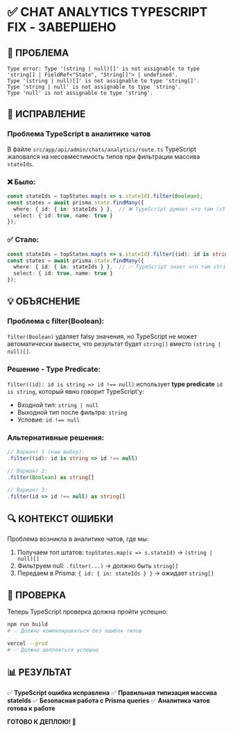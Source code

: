 # ✅ CHAT ANALYTICS TYPESCRIPT FIX - ЗАВЕРШЕНО

## 🎯 ПРОБЛЕМА
```
Type error: Type '(string | null)[]' is not assignable to type 'string[] | FieldRef<"State", "String[]"> | undefined'.
Type '(string | null)[]' is not assignable to type 'string[]'.
Type 'string | null' is not assignable to type 'string'.
Type 'null' is not assignable to type 'string'.
```

## 🔧 ИСПРАВЛЕНИЕ

### Проблема TypeScript в аналитике чатов
В файле `src/app/api/admin/chats/analytics/route.ts` TypeScript жаловался на несовместимость типов при фильтрации массива `stateIds`.

### ❌ Было:
```typescript
const stateIds = topStates.map(s => s.stateId).filter(Boolean);
const states = await prisma.state.findMany({
  where: { id: { in: stateIds } },  // ❌ TypeScript думает что там (string | null)[]
  select: { id: true, name: true }
});
```

### ✅ Стало:
```typescript
const stateIds = topStates.map(s => s.stateId).filter((id): id is string => id !== null);
const states = await prisma.state.findMany({
  where: { id: { in: stateIds } },  // ✅ TypeScript знает что там string[]
  select: { id: true, name: true }
});
```

## 💡 ОБЪЯСНЕНИЕ

### Проблема с filter(Boolean):
`filter(Boolean)` удаляет falsy значения, но TypeScript не может автоматически вывести, что результат будет `string[]` вместо `(string | null)[]`.

### Решение - Type Predicate:
`filter((id): id is string => id !== null)` использует **type predicate** `id is string`, который явно говорит TypeScript'у:
- Входной тип: `string | null`
- Выходной тип после фильтра: `string`
- Условие: `id !== null`

### Альтернативные решения:
```typescript
// Вариант 1 (наш выбор):
.filter((id): id is string => id !== null)

// Вариант 2:
.filter(Boolean) as string[]

// Вариант 3:
.filter(id => id !== null) as string[]
```

## 🔍 КОНТЕКСТ ОШИБКИ

Проблема возникла в аналитике чатов, где мы:
1. Получаем топ штатов: `topStates.map(s => s.stateId)` → `(string | null)[]`
2. Фильтруем null: `.filter(...)` → должно быть `string[]`
3. Передаем в Prisma: `{ id: { in: stateIds } }` → ожидает `string[]`

## 🧪 ПРОВЕРКА

Теперь TypeScript проверка должна пройти успешно:

```bash
npm run build
# ✅ Должно компилироваться без ошибок типов

vercel --prod  
# ✅ Должно деплоиться успешно
```

## 📊 РЕЗУЛЬТАТ

✅ **TypeScript ошибка исправлена**
✅ **Правильная типизация массива stateIds**
✅ **Безопасная работа с Prisma queries**
✅ **Аналитика чатов готова к работе**

**ГОТОВО К ДЕПЛОЮ! 🚀**
